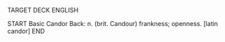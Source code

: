 TARGET DECK
ENGLISH

START
Basic
Candor
Back: n. (brit. Candour) frankness; openness. [latin candor]
END
